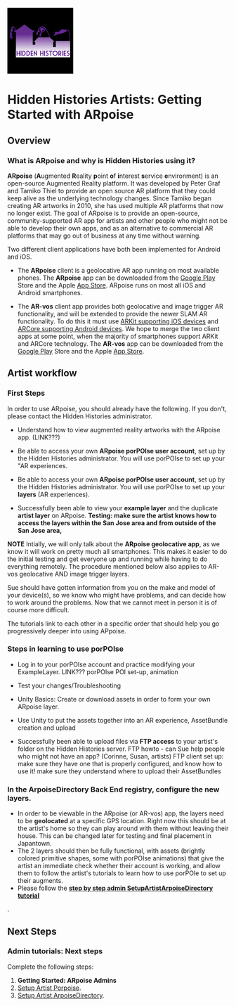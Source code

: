 ![Hidden Histories Logo](/images/hiddenhistories-logo.png)
# Hidden Histories Artists: Getting Started with ARpoise 

## Overview

### What is ARpoise and why is Hidden Histories using it?

**ARpoise** (**A**ugmented **R**eality **p**oint **o**f **i**nterest **s**ervice **e**nvironment) is an open-source Augmented Reality platform. It was developed by Peter Graf and Tamiko Thiel to provide an open source AR platform that they could keep alive as the underlying technology changes. Since Tamiko began creating AR artworks in 2010, she has used multiple AR platforms that now no longer exist. The goal of ARpoise is to provide an open-source, community-supported AR app for artists and other people who might not be able to develop their own apps, and as an alternative to commercial AR platforms that may go out of business at any time without warning.

Two different client applications have both been implemented for Android and iOS.

- The **ARpoise** client is a geolocative AR app running on most available phones.
The **ARpoise** app can be downloaded from the [Google Play](https://play.google.com/store/apps/details?id=com.arpoise.ARpoise) Store and the Apple [App Store](https://itunes.apple.com/de/app/arpoise/id1451460843). ARpoise runs on most all iOS and Android smartphones.

- The **AR-vos** client app provides both geolocative and image trigger AR functionality, and will be extended to provide the newer SLAM AR functionality. To do this it must use [ARKit supporting iOS devices](https://developer.apple.com/library/archive/documentation/DeviceInformation/Reference/iOSDeviceCompatibility/DeviceCompatibilityMatrix/DeviceCompatibilityMatrix.html) and [ARCore supporting Android devices](https://developers.google.com/ar/discover/supported-devices). We hope to merge the two client apps at some point, when the majority of smartphones support ARKit and ARCore technology. The **AR-vos** app can be downloaded from the [Google Play](https://play.google.com/store/apps/details?id=com.arpoise.ARvos) Store and the Apple [App Store](https://apps.apple.com/us/app/ar-vos/id1483218444). 

## Artist workflow

### First Steps

In order to use ARpoise, you should already have the following. If you don't, please contact the Hidden Histories administrator. 

- Understand how to view augmented reality artworks with the ARpoise app. (LINK???)

- Be able to access your own **ARpoise porPOIse user account**, set up by the Hidden Histories administrator. You will use porPOIse to set up your "AR experiences.
- Be able to access your own **ARpoise porPOIse user account**, set up by the Hidden Histories administrator. You will use porPOIse to set up your **layers** (AR experiences).

- Successfully been able to view your **example layer** and the duplicate **artist layer** on ARpoise. **Testing: make sure the artist knows how to access the layers within the San Jose area and from outside of the San Jose area,**

**NOTE** Intially, we will only talk about the **ARpoise geolocative app**, as we know it will work on pretty much all smartphones. This makes it easier to do the initial testing and get everyone up and running while having to do everything remotely. The procedure mentioned below also applies to AR-vos geolocative AND image trigger layers.

Sue should have gotten information from you on the make and model of your device(s), so we know who might have problems, and can decide how to work around the problems. Now that we cannot meet in person it is of course more difficult.


The tutorials link to each other in a specific order that should help you go progressively deeper into using APpoise.


### Steps in learning to use porPOIse

- Log in to your porPOIse account and practice modifying your ExampleLayer. LINK??? porPOIse POI set-up, animation

- Test your changes/Troubleshooting

- Unity Basics: Create or download assets in order to form your own ARpoise layer.

- Use Unity to put the assets together into an AR experience, AssetBundle creation and upload

- Successfully been able to upload files via **FTP access** to your artist's folder on the Hidden Histories server. FTP howto - can Sue help people who might not have an app? (Corinne, Susan, artists) FTP client set up:   make sure they have one that is properly configured, and know how to use it!     make sure they understand where to upload their AssetBundles


### In the ArpoiseDirectory Back End registry, configure the new layers.
- In order to be viewable in the ARpoise (or AR-vos) app, the layers need to be **geolocated** at a specific GPS location. Right now this should be at the artist's home so they can play around with them without leaving their house. This can be changed later for testing and final placement in Japantown.
- The 2 layers should then be fully functional, with assets (brightly colored primitive shapes, some with porPOIse animations) that give the artist an immediate check whether their account is working, and allow them to follow the artist's tutorials to learn how to use porPOIe to set up their augments.
- Please follow the [**step by step admin SetupArtistArpoiseDirectory tutorial**](SetupArtistArpoiseDirectory.md)

. 

## Next Steps

### Admin tutorials: Next steps
Complete the following steps:

1. **Getting Started: ARpoise Admins**
2. [Setup Artist Porpoise](SetupArtistPorpoise.md).
3. [Setup Artist ArpoiseDirectory](SetupArtistArpoiseDirectory.md).
